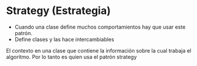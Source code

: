 # Strategy (Estrategia) 

* Cuando una clase define muchos comportamientos hay que usar este patrón.
* Define clases y las hace intercambiables 

El contexto en una clase que contiene la información sobre la cual trabaja el algoritmo.
Por lo tanto es quien usa el patrón strategy
